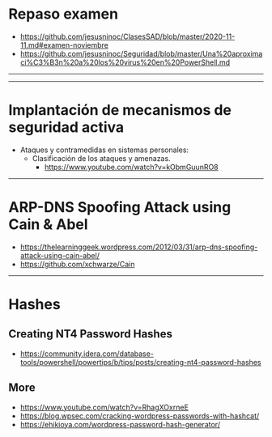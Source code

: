 # Repaso examen
* https://github.com/jesusninoc/ClasesSAD/blob/master/2020-11-11.md#examen-noviembre
* https://github.com/jesusninoc/Seguridad/blob/master/Una%20aproximaci%C3%B3n%20a%20los%20virus%20en%20PowerShell.md

----------------
----------------

# Implantación de mecanismos de seguridad activa
- Ataques y contramedidas en sistemas personales:
  - Clasificación de los ataques y amenazas.
    - https://www.youtube.com/watch?v=kObmGuunRO8

----------------

# ARP-DNS Spoofing Attack using Cain & Abel
* https://thelearninggeek.wordpress.com/2012/03/31/arp-dns-spoofing-attack-using-cain-abel/
* https://github.com/xchwarze/Cain

----------------

# Hashes
## Creating NT4 Password Hashes
* https://community.idera.com/database-tools/powershell/powertips/b/tips/posts/creating-nt4-password-hashes
## More
* https://www.youtube.com/watch?v=RhagXOxrneE
* https://blog.wpsec.com/cracking-wordpress-passwords-with-hashcat/
* https://ehikioya.com/wordpress-password-hash-generator/

